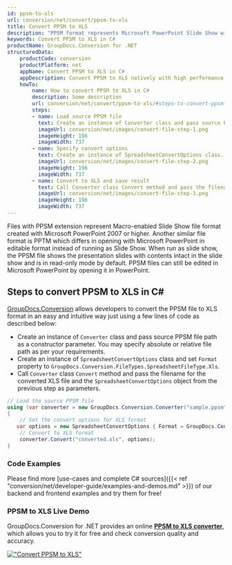```yaml
---
id: ppsm-to-xls
url: conversion/net/convert/ppsm-to-xls
title: Convert PPSM to XLS
description: "PPSM format represents Microsoft PowerPoint Slide Show with .ppsm extension. Learn how to convert PPSM to XLS file programmatically in C# language using GroupDocs.Conversion for .NET library."
keywords: Convert PPSM to XLS in C#
productName: GroupDocs.Conversion for .NET
structuredData:
    productCode: conversion
    productPlatform: net
    appName: Convert PPSM to XLS in C#
    appDescription: Convert PPSM to XLS natively with high performance using C# language and server side GroupDocs.Conversion for .NET APIs, without the use of any software like Microsoft or Open Office.
    howTo:
        name: How to convert PPSM to XLS in C# 
        description: Some description
        url: conversion/net/convert/ppsm-to-xls/#steps-to-convert-ppsm-to-xls-in-c
        steps:
        - name: Load source PPSM file 
          text: Create an instance of Converter class and pass source PPSM file path as a constructor parameter. You may specify absolute or relative file path as per your requirements. 
          imageUrl: conversion/net/images/convert-file-step-1.png
          imageHeight: 196
          imageWidth: 737
        - name: Specify convert options 
          text: Create an instance of SpreadsheetConvertOptions class.
          imageUrl: conversion/net/images/convert-file-step-2.png
          imageHeight: 196
          imageWidth: 737
        - name: Convert to XLS and save result 
          text: Call Converter class Convert method and pass the filename for the converted HTML file and the SpreadsheetConvertOptions object from the previous step as parameters.
          imageUrl: conversion/net/images/convert-file-step-3.png
          imageHeight: 196
          imageWidth: 737
---
```


Files with PPSM extension represent Macro-enabled Slide Show file format created with Microsoft PowerPoint 2007 or higher. Another similar file format is PPTM which differs in opening with Microsoft PowerPoint in editable format instead of running as Slide Show. When run as slide show, the PPSM file shows the presentation slides with contents intact in the slide show and is in read-only mode by default. PPSM files can still be edited in Microsoft PowerPoint by opening it in PowerPoint.

## Steps to convert PPSM to XLS in C#

[GroupDocs.Conversion](https://products.groupdocs.com/conversion/net) allows developers to convert the PPSM file to XLS format in an easy and intuitive way just using a few lines of code as described below:

* Create an instance of `Converter` class and pass source PPSM file path as a constructor parameter. You may specify absolute or relative file path as per your requirements. 
* Create an instance of `SpreadsheetConvertOptions` class and set `Format` property to `GroupDocs.Conversion.FileTypes.SpreadsheetFileType.Xls`.
* Call `Converter` class `Convert` method and pass the filename for the converted XLS file and the `SpreadsheetConvertOptions` object from the previous step as parameters.

```csharp
// Load the source PPSM file
using (var converter = new GroupDocs.Conversion.Converter("sample.ppsm"))
{
    // Set the convert options for XLS format
   var options = new SpreadsheetConvertOptions { Format = GroupDocs.Conversion.FileTypes.SpreadsheetFileType.Xls };
    // Convert to XLS format
    converter.Convert("converted.xls", options);
}
```

### Code Examples

Please find more [use-cases and complete C# sources]({{< ref "conversion/net/developer-guide/examples-and-demos.md" >}}) of our backend and frontend examples and try them for free!

### PPSM to XLS Live Demo

GroupDocs.Conversion for .NET provides an online [**PPSM to XLS converter**](https://products.groupdocs.app/conversion/ppsm-to-xls), which allows you to try it for free and check conversion quality and accuracy.

[!["Convert PPSM to XLS"](conversion/net/images/convert-to-xls/convert-ppsm-to-xls.png)](https://products.groupdocs.app/conversion/ppsm-to-xls)
